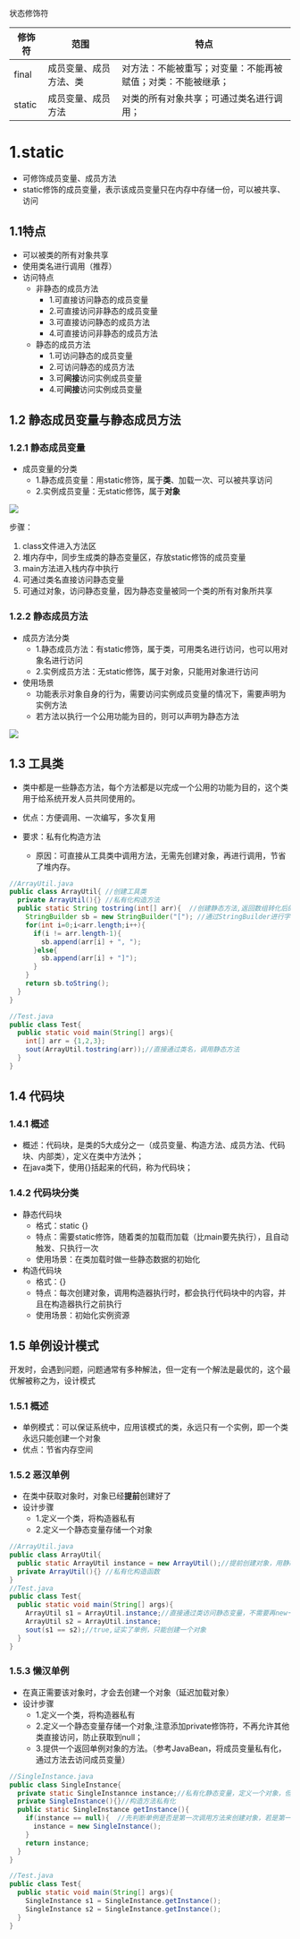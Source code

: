 状态修饰符

| 修饰符 | 范围                   | 特点                                                         |
| ------ | ---------------------- | ------------------------------------------------------------ |
| final  | 成员变量、成员方法、类 | 对方法：不能被重写；对变量：不能再被赋值；对类：不能被继承； |
| static | 成员变量、成员方法     | 对类的所有对象共享；可通过类名进行调用；                     |

# 1.static 

- 可修饰成员变量、成员方法
- static修饰的成员变量，表示该成员变量只在内存中存储一份，可以被共享、访问

## 1.1特点

- 可以被类的所有对象共享
- 使用类名进行调用（推荐）
- 访问特点
  - 非静态的成员方法
    - 1.可直接访问静态的成员变量
    - 2.可直接访问非静态的成员变量
    - 3.可直接访问静态的成员方法
    - 4.可直接访问非静态的成员方法
  - 静态的成员方法
    - 1.可访问静态的成员变量
    - 2.可访问静态的成员方法
    - 3.可**间接**访问实例成员变量
    - 4.可**间接**访问实例成员变量

## 1.2 静态成员变量与静态成员方法

### 1.2.1 静态成员变量

- 成员变量的分类
  - 1.静态成员变量：用static修饰，属于**类**、加载一次、可以被共享访问
  - 2.实例成员变量：无static修饰，属于**对象**

![](https://tva1.sinaimg.cn/large/e6c9d24egy1h4512uxno5j215t0u0djg.jpg)

步骤：

1. class文件进入方法区
2. 堆内存中，同步生成类的静态变量区，存放static修饰的成员变量
3. main方法进入栈内存中执行
4. 可通过类名直接访问静态变量
5. 可通过对象，访问静态变量，因为静态变量被同一个类的所有对象所共享

### 1.2.2 静态成员方法

- 成员方法分类
  - 1.静态成员方法：有static修饰，属于类，可用类名进行访问，也可以用对象名进行访问
  - 2.实例成员方法：无static修饰，属于对象，只能用对象进行访问
- 使用场景
  - 功能表示对象自身的行为，需要访问实例成员变量的情况下，需要声明为实例方法
  - 若方法以执行一个公用功能为目的，则可以声明为静态方法

![](https://tva1.sinaimg.cn/large/e6c9d24egy1h452e72e5kj212t0u0777.jpg)

## 1.3 工具类

- 类中都是一些静态方法，每个方法都是以完成一个公用的功能为目的，这个类用于给系统开发人员共同使用的。

- 优点：方便调用、一次编写，多次复用
- 要求：私有化构造方法
  - 原因：可直接从工具类中调用方法，无需先创建对象，再进行调用，节省了堆内存。

```java
//ArrayUtil.java
public class ArrayUtil{ //创建工具类
  private ArrayUtil(){} //私有化构造方法
  public static String tostring(int[] arr){  //创建静态方法,返回数组转化后的字符串
    StringBuilder sb = new StringBuilder("["); //通过StringBuilder进行字符串拼接
    for(int i=0;i<arr.length;i++){
      if(i != arr.length-1){
        sb.append(arr[i] + ", ");
      }else{
        sb.append(arr[i] + "]");
      }
    }
    return sb.toString();
  }
}

//Test.java
public class Test{
  public static void main(String[] args){
    int[] arr = {1,2,3};
    sout(ArrayUtil.tostring(arr));//直接通过类名，调用静态方法
  }
}
```

## 1.4 代码块

### 1.4.1 概述

- 概述：代码块，是类的5大成分之一（成员变量、构造方法、成员方法、代码块、内部类），定义在类中方法外；
- 在java类下，使用{}括起来的代码，称为代码块；

### 1.4.2 代码块分类

- 静态代码块
  - 格式：static {}
  - 特点：需要static修饰，随着类的加载而加载（比main要先执行），且自动触发、只执行一次
  - 使用场景：在类加载时做一些静态数据的初始化
- 构造代码块
  - 格式：{}
  - 特点：每次创建对象，调用构造器执行时，都会执行代码块中的内容，并且在构造器执行之前执行
  - 使用场景：初始化实例资源

## 1.5 单例设计模式

开发时，会遇到问题，问题通常有多种解法，但一定有一个解法是最优的，这个最优解被称之为，设计模式

### 1.5.1 概述

- 单例模式：可以保证系统中，应用该模式的类，永远只有一个实例，即一个类永远只能创建一个对象
- 优点：节省内存空间

### 1.5.2 恶汉单例

- 在类中获取对象时，对象已经**提前**创建好了
- 设计步骤
  - 1.定义一个类，将构造器私有
  - 2.定义一个静态变量存储一个对象

```java
//ArrayUtil.java
public class ArrayUtil{
  public static ArrayUtil instance = new ArrayUtil();//提前创建对象，用静态变量存储
  private ArrayUtil(){} //私有化构造函数
}
//Test.java
public class Test{
  public static void main(String[] args){
    ArrayUtil s1 = ArrayUtil.instance;//直接通过类访问静态变量，不需要再new一次，应为对象已经提前创建好，此处可理解为只是将地址值传给了s1；
    ArrayUtil s2 = ArrayUtil.instance;
    sout(s1 == s2);//true,证实了单例，只能创建一个对象
  }
}
```

### 1.5.3 懒汉单例

- 在真正需要该对象时，才会去创建一个对象（延迟加载对象）
- 设计步骤
  - 1.定义一个类，将构造器私有
  - 2.定义一个静态变量存储一个对象,注意添加private修饰符，不再允许其他类直接访问，防止获取到null；
  - 3.提供一个返回单例对象的方法。（参考JavaBean，将成员变量私有化，通过方法去访问成员变量）

```java
//SingleInstance.java
public class SingleInstance{
  private static SingleInstannce instance;//私有化静态变量，定义一个对象，但暂时不进行创建；注意！此静态成员变量，必须私有化、且不能创建对象，否则就与恶汉单例相同了；
  private SingleInstance(){}//构造方法私有化
  public static SingleInstance getInstance(){
    if(instance == null){  //先判断单例是否是第一次调用方法来创建对象，若是第一次，由于对象创建后默认值为null，进行判断，相同则创建对象；若此处不进行判断，则每调用一次方法，都会创建一个对象
      instance = new SingleInstance();
    }
    return instance;
  }
}

//Test.java
public class Test{
  public static void main(String[] args){
    SingleInstance s1 = SingleInstance.getInstance();
    SingleInstance s2 = SingleInstance.getInstance();
  }
}
```


